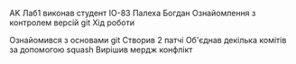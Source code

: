 AK Лаб1 виконав студент ІО-83 Палеха Богдан
Ознайомлення з контролем версій git
Хід роботи

Ознайомився з основами git
Створив 2 патчі
Об'єднав декілька комітів за допомогою squash
Вирішив мердж конфлікт
